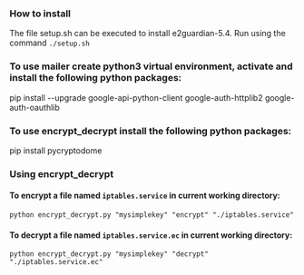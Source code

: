 ### How to install
The file setup.sh can be executed to install e2guardian-5.4.
Run using the command `./setup.sh`

### To use mailer create python3 virtual environment, activate and install the following python packages:
pip install --upgrade google-api-python-client google-auth-httplib2 google-auth-oauthlib

### To use encrypt_decrypt install the following python packages:
pip install pycryptodome

### Using encrypt_decrypt
#### To encrypt a file named `iptables.service` in current working directory:
```shell
python encrypt_decrypt.py "mysimplekey" "encrypt" "./iptables.service"
```

#### To decrypt a file named `iptables.service.ec` in current working directory:
```shell
python encrypt_decrypt.py "mysimplekey" "decrypt" "./iptables.service.ec"
```
